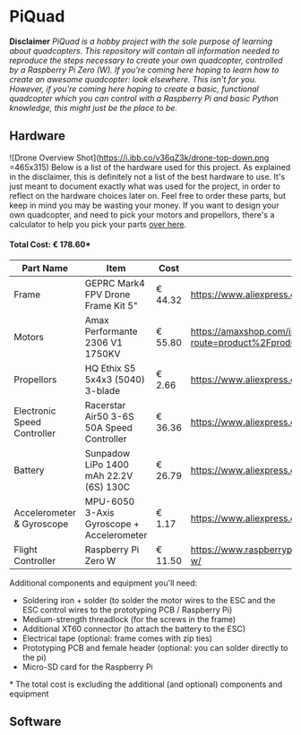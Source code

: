 
# PiQuad

**Disclaimer**
*PiQuad is a hobby project with the sole purpose of learning about quadcopters. This repository will contain all information needed to reproduce the steps necessary to create your own quadcopter, controlled by a Raspberry Pi Zero (W). If you're coming here hoping to learn how to create an awesome quadcopter: look elsewhere. This isn't for you. However, if you're coming here hoping to create a basic, functional quadcopter which you can control with a Raspberry Pi and basic Python knowledge, this might just be the place to be.*

## Hardware

![Drone Overview Shot](https://i.ibb.co/v36qZ3k/drone-top-down.png =465x315)
Below is a list of the hardware used for this project. As explained in the disclaimer, this is definitely not a list of the best hardware to use. It's just meant to document exactly what was used for the project, in order to reflect on the hardware choices later on. Feel free to order these parts, but keep in mind you may be wasting your money. If you want to design your own quadcopter, and need to pick your motors and propellors, there's a calculator to help you pick your parts [over here][Calculator].

#### Total Cost: &euro; 178.60*
| Part Name | Item | Cost | Store Page |
| ------ | ------ | ------ | ------ |
| Frame | GEPRC Mark4 FPV Drone Frame Kit 5" | &euro; 44.32 | https://www.aliexpress.com/item/4000243274017.html |
| Motors | Amax Performante 2306 V1 1750KV | &euro; 55.80 | https://amaxshop.com/index.php?route=product%2Fproduct&path=68_69&product_id=488 |
| Propellors | HQ Ethix S5 5x4x3 (5040) 3-blade | &euro; 2.66 | https://www.aliexpress.com/item/1005001906904891.html |
| Electronic Speed Controller | Racerstar Air50 3-6S 50A Speed Controller | &euro; 36.36 | https://www.aliexpress.com/item/1005001774084238.html |
| Battery | Sunpadow LiPo 1400 mAh 22.2V (6S) 130C | &euro; 26.79 | https://www.aliexpress.com/item/1005003135607831.html |
| Accelerometer & Gyroscope | MPU-6050 3-Axis Gyroscope + Accelerometer | &euro; 1.17 | https://www.aliexpress.com/item/32761922595.html |
| Flight Controller | Raspberry Pi Zero W | &euro; 11.50 | https://www.raspberrypi.com/products/raspberry-pi-zero-w/ |

Additional components and equipment you'll need:
- Soldering iron + solder (to solder the motor wires to the ESC and the ESC control wires to the prototyping PCB / Raspberry Pi)
- Medium-strength threadlock (for the screws in the frame)
- Additional XT60 connector (to attach the battery to the ESC)
- Electrical tape (optional: frame comes with zip ties)
- Prototyping PCB and female header (optional: you can solder directly to the pi)
- Micro-SD card for the Raspberry Pi

\* The total cost is excluding the additional (and optional) components and equipment

## Software




[Calculator]: <https://www.ecalc.ch/xcoptercalc.php>
